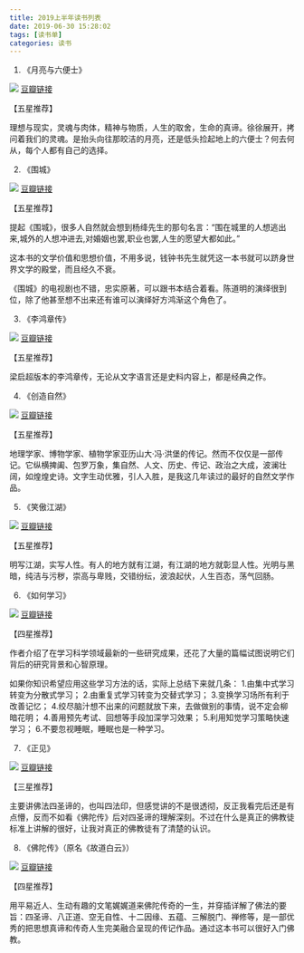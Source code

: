 ```yaml
---
title: 2019上半年读书列表
date: 2019-06-30 15:28:02
tags: [读书单]
categories: 读书
---
```


1. 《月亮与六便士》

![](http://ewangplay.github.io/images/the-moon-and-sixpence.jpg)
[豆瓣链接](https://book.douban.com/subject/26954760/)

【五星推荐】

理想与现实，灵魂与肉体，精神与物质，人生的取舍，生命的真谛。徐徐展开，拷问着我们的灵魂。是抬头向往那皎洁的月亮，还是低头捡起地上的六便士？何去何从，每个人都有自己的选择。

2. 《围城》

![](http://ewangplay.github.io/images/qianzhongshu-siege.jpg)
[豆瓣链接](https://book.douban.com/subject/1464989/)

【五星推荐】

提起《围城》，很多人自然就会想到杨绛先生的那句名言：“围在城里的人想逃出来,城外的人想冲进去,对婚姻也罢,职业也罢,人生的愿望大都如此。”

这本书的文学价值和思想价值，不用多说，钱钟书先生就凭这一本书就可以跻身世界文学的殿堂，而且经久不衰。

《围城》的电视剧也不错，忠实原著，可以跟书本结合着看。陈道明的演绎很到位，除了他甚至想不出来还有谁可以演绎好方鸿渐这个角色了。

3. 《李鸿章传》

![](http://ewangplay.github.io/images/liangqichao-lihongzhang.jpg)
[豆瓣链接](https://book.douban.com/subject/1076685/)

【五星推荐】

梁启超版本的李鸿章传，无论从文字语言还是史料内容上，都是经典之作。

4. 《创造自然》

![](http://ewangplay.github.io/images/invention-of-nature.jpg)
[豆瓣链接](https://book.douban.com/subject/27145016/)

【五星推荐】

地理学家、博物学家、植物学家亚历山大·冯·洪堡的传记。然而不仅仅是一部传记。它纵横捭阖、包罗万象，集自然、人文、历史、传记、政治之大成，波澜壮阔，如煌煌史诗。文字生动优雅，引人入胜，是我这几年读过的最好的自然文学作品。

5. 《笑傲江湖》

![](http://ewangplay.github.io/images/inyong-xiaoaojianghu.jpg)
[豆瓣链接](https://book.douban.com/subject/1002299/)

【五星推荐】

明写江湖，实写人性。有人的地方就有江湖，有江湖的地方就彰显人性。光明与黑暗，纯洁与污秽，崇高与卑贱，交错纷纭，波浪起伏，人生百态，荡气回肠。

6. 《如何学习》

![](http://ewangplay.github.io/images/how-we-learn.jpg)
[豆瓣链接](https://book.douban.com/subject/27081766/)

【四星推荐】

作者介绍了在学习科学领域最新的一些研究成果，还花了大量的篇幅试图说明它们背后的研究背景和心智原理。

如果你知识希望应用这些学习方法的话，实际上总结下来就几条：
1.由集中式学习转变为分散式学习；
2.由重复式学习转变为交替式学习；
3.变换学习场所有利于改善记忆；
4.绞尽脑汁想不出来的问题就放下来，去做做别的事情，说不定会柳暗花明；
4.善用预先考试、回想等手段加深学习效果；
5.利用知觉学习策略快速学习；
6.不要忽视睡眠，睡眠也是一种学习。

7. 《正见》

![](http://ewangplay.github.io/images/seeing-Buddha's-enlightenment.jpg)
[豆瓣链接](https://book.douban.com/subject/25902141/)

【三星推荐】

主要讲佛法四圣谛的，也叫四法印，但感觉讲的不是很透彻，反正我看完后还是有点懵，反而不如看《佛陀传》后对四圣谛的理解深刻。不过在什么是真正的佛教徒标准上讲解的很好，让我对真正的佛教徒有了清楚的认识。


8. 《佛陀传》（原名《故道白云》）

![](http://ewangplay.github.io/images/yixingchanshi-Buddha-biography.jpg)
[豆瓣链接](https://book.douban.com/subject/25819842/)

【四星推荐】

用平易近人、生动有趣的文笔娓娓道来佛陀传奇的一生，并穿插详解了佛法的要旨：四圣谛、八正道、空无自性、十二因缘、五蕴、三解脱门、禅修等，是一部优秀的把思想真谛和传奇人生完美融合呈现的传记作品。通过这本书可以很好入门佛教。
